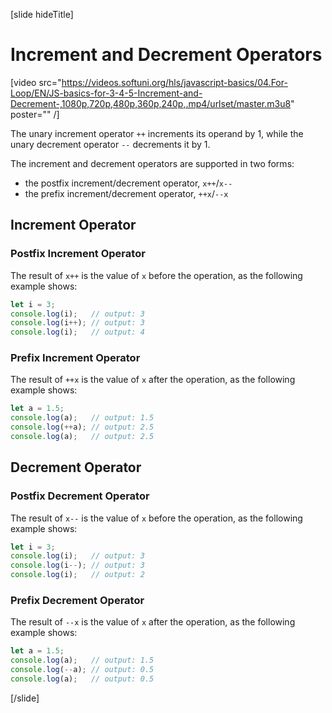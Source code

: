 [slide hideTitle]
# Increment and Decrement Operators

[video src="https://videos.softuni.org/hls/javascript-basics/04.For-Loop/EN/JS-basics-for-3-4-5-Increment-and-Decrement-,1080p,720p,480p,360p,240p,.mp4/urlset/master.m3u8" poster="" /]

The unary increment operator `++` increments its operand by 1, while the unary decrement operator `--` decrements it by 1.

The increment and decrement operators are supported in two forms: 

* the postfix increment/decrement operator, `x++`/`x--` 
* the prefix increment/decrement operator, `++x`/`--x`

## Increment Operator

### Postfix Increment Operator
The result of `x++` is the value of `x` before the operation, as the following example shows:
```js live
let i = 3;
console.log(i);   // output: 3
console.log(i++); // output: 3
console.log(i);   // output: 4
```

### Prefix Increment Operator
The result of `++x` is the value of `x` after the operation, as the following example shows:
```js live
let a = 1.5;
console.log(a);   // output: 1.5
console.log(++a); // output: 2.5
console.log(a);   // output: 2.5
```

## Decrement Operator

### Postfix Decrement Operator
The result of `x--` is the value of `x` before the operation, as the following example shows:
```js live
let i = 3;
console.log(i);   // output: 3
console.log(i--); // output: 3
console.log(i);   // output: 2
```

### Prefix Decrement Operator
The result of `--x` is the value of `x` after the operation, as the following example shows:
```js live
let a = 1.5;
console.log(a);   // output: 1.5
console.log(--a); // output: 0.5
console.log(a);   // output: 0.5
```
[/slide]
